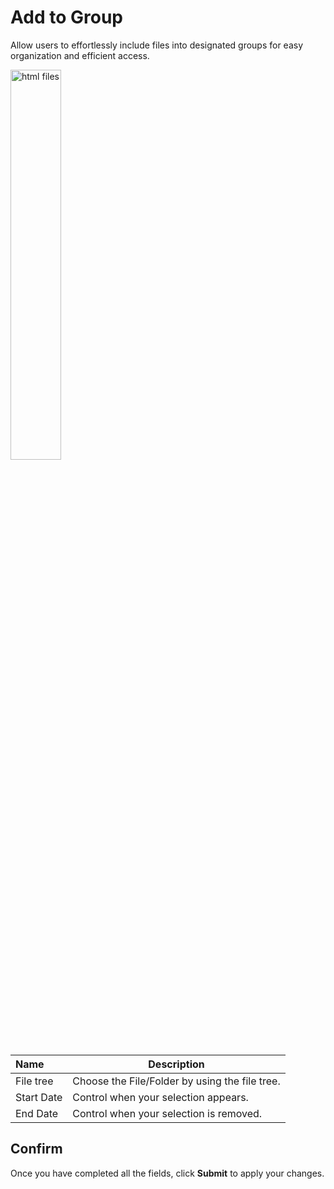# Add to Group

Allow users to effortlessly include files into designated groups for easy organization and efficient access.

<img src="/static/images/add-to-group.png" alt="html files" style="width: 40%; display: block"></a>

**Name** | **Description**
:--- | ---
File tree | Choose the File/Folder by using the file tree.
Start Date | Control when your selection appears.
End Date | Control when your selection is removed.

## Confirm

Once you have completed all the fields, click **Submit** to apply your changes.